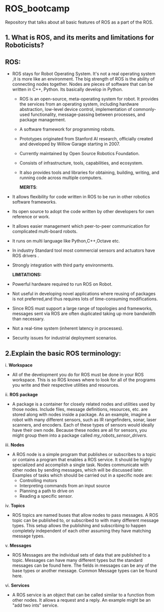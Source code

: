# ROS_bootcamp
Repository that talks about all basic features of ROS as a part of the ROS.
## 1.  What is ROS, and its merits and limitations for Roboticists?

##      ROS:

- ROS stays for Robot Operating System. It's not a real operating system ,it is more like an environment. The big strength of ROS is the ability of connecting nodes together. Nodes are pieces of software that can be written in C++, Python. Its basically develop in Python.

   * ROS is an open-source, meta-operating system for  robot. It provides the services  from an operating system, including hardware abstraction, low-level device control, implementation of commonly-used functionality, message-passing between processes, and package management. 

   * A software framework for programming robots.

   * Prototypes originated from Stanford AI research, officially created and developed by Willow Garage starting in 2007.

   * Currently maintained by Open Source Robotics Foundation.

   * Consists of infrastructure, tools, capabilities, and ecosystem.

   * It also provides tools and libraries for obtaining, building, writing, and running code across multiple computers. 

     **MERITS**:

* It allows flexibility for code written in ROS to be run  in other robotics software frameworks.

* Its open source to adopt the code written by other developers for own reference or work.

* It allows easier management which peer-to-peer communication for complicated multi-board robots.

* It runs on multi language like Python,C++,Octave etc.

* In industry Standard tool most commercial sensors and actuators have ROS drivers .

* Strongly integration with third party environments.

  **LIMITATIONS:**

* Powerful hardware required to run ROS on Robot.

* Not useful in developing novel applications where reusing of packages is not preferred,and thus requires lots of time-consuming modifications.

* Since ROS must support a large range of topologies and frameworks, messages sent via ROS are often duplicated taking up more bandwidth than necessary.

* Not a real-time system (inherent latency in processes).

* Security issues for industrial deployment scenarios.

  

## 2.**Explain  the basic ROS terminology:**

 i. **Workspace**

- All of the development you do for ROS must be done in your ROS workspace. This is so ROS knows where to look for all of the programs you write and their respective utilities and resources.

 ii. **ROS** **package**

- A package is a container for closely related nodes and utilities used by those nodes. Include files, message definitions, resources, etc. are stored along with nodes inside a package. As an example, imagine a robot with many different sensors, such as IR rangefinders, sonar, laser scanners, and encoders. Each of these types of sensors would ideally have their own node. Because these nodes are all for sensors, you might group them into a package called *my_robots_sensor_drivers*.

 iii. **Nodes**

- A ROS node is a simple program that publishes or subscribes to a topic or contains a program that enables a ROS service. It should be highly specialized and accomplish a single task. Nodes communicate with other nodes by sending messages, which will be discussed later. Examples of tasks which should be carried out in a specific node are:
  - Controlling motors
  - Interpreting commands from an input source
  - Planning a path to drive on
  - Reading a specific sensor.

iv. **Topics** 

- ROS topics are named buses that allow nodes to pass messages. A ROS topic can be published to, or subscribed to with many different message types. This setup allows the publishing and subscribing to happen completely independent of each other assuming they have matching message types.

v. **Messages** 

- ROS Messages are the individual sets of data that are published to a topic. Messages can have many different types but the standard messages can be found here. The fields in messages can be any of the base types or another message. Common Message types can be found here.

vi. **Services**

- A ROS service is an object that can be called similar to a function from other nodes. It allows a request and a reply. An example might be an "add two ints" service.

